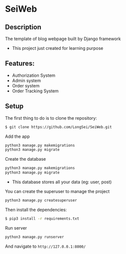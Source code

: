 # SeiWeb

## Description
The template of blog webpage built by Django framework
* This project just created for learning purpose

## Features: 
- Authorization System
- Admin system 
- Order system
- Order Tracking System

## Setup
The first thing to do is to clone the repository:

```sh
$ git clone https://github.com/LongSei/SeiWeb.git
```

Add the app 
```sh
python3 manage.py makemigrations 
python3 manage.py migrate
```

Create the database
```sh
python3 manage.py makemigrations
python3 manage.py migrate
```
* This database stores all your data (eg: user, post)

You can create the superuser to manage the project
```sh
python3 manage.py createsuperuser
```

Then install the dependencies:

```sh
$ pip3 install -r requirements.txt
```

Run server
```sh
python3 manage.py runserver
```

And navigate to `http://127.0.0.1:8000/`

